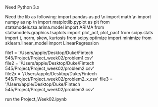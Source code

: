 Need Python 3.x

Need the lib as following:
import pandas as pd \n
import math \n
import numpy as np \n
import matplotlib.pyplot as plt
from statsmodels.tsa.arima.model import ARIMA
from statsmodels.graphics.tsaplots import plot_acf, plot_pacf
from scipy.stats import t, norm, skew, kurtosis
from scipy.optimize import minimize
from sklearn.linear_model import LinearRegression

file1 = '/Users/apple/Desktop/Duke/Fintech 545/Project/Project_week02/problem1.csv'  
file2 = '/Users/apple/Desktop/Duke/Fintech 545/Project/Project_week02/problem2.csv'  
file2x = '/Users/apple/Desktop/Duke/Fintech 545/Project/Project_week02/problem2_x.csv'
file3 = '/Users/apple/Desktop/Duke/Fintech 545/Project/Project_week02/problem3.csv'

run the Project_Week02.ipynb
